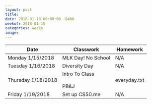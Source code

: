 ```yaml
---
layout: post
title:
date: 2018-01-18 00:00:00 -0400
weekof: 2018-01-15
categories: weeks
image:
---
```


|Date                        |Classwork|Homework|
|----------------------------|---------|--------|
|Monday 1/15/2018            | MLK Day! No School | N/A |
|Tuesday 1/16/2018           | Diversity Day | N/A |
|Thursday 1/18/2018 | Intro To Class <br><br> PB&J | everyday.txt |
|Friday 1/19/2018            | Set up CS50.me | N/A |
